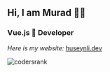 ## Hi, I am Murad 🙋‍♂️

### Vue.js 💚 Developer

*Here is my website:*
[huseynli.dev](huseynli.dev)

<!--
**mhuseynli/mhuseynli** is a ✨ _special_ ✨ repository because its `README.md` (this file) appears on your GitHub profile.

Here are some ideas to get you started:

- 🔭 I’m currently working on ...
- 🌱 I’m currently learning ...
- 👯 I’m looking to collaborate on ...
- 🤔 I’m looking for help with ...
- 💬 Ask me about ...
- 📫 How to reach me: ...
- 😄 Pronouns: ...
- ⚡ Fun fact: ...
-->

![codersrank](https://cr-ss-service.azurewebsites.net/api/ScreenShot?widget=summary&username=mhuseynli)
